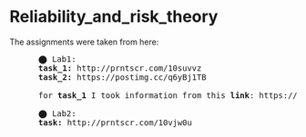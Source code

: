 # Reliability_and_risk_theory

The assignments were taken from here:

  <pre>
      ⬤ Lab1: 
      <b>task_1:</b> http://prntscr.com/10suvvz 
      <b>task_2:</b> https://postimg.cc/q6yBj1TB 
      
      for <b>task_1</b> I took information from this <b>link</b>: https://aegis4048.github.io/comprehensive_confidence_intervals_for_python_developers#python_ci_mean
      
      ⬤ Lab2: 
      <b>task:</b> http://prntscr.com/10vjw0u</pre>
